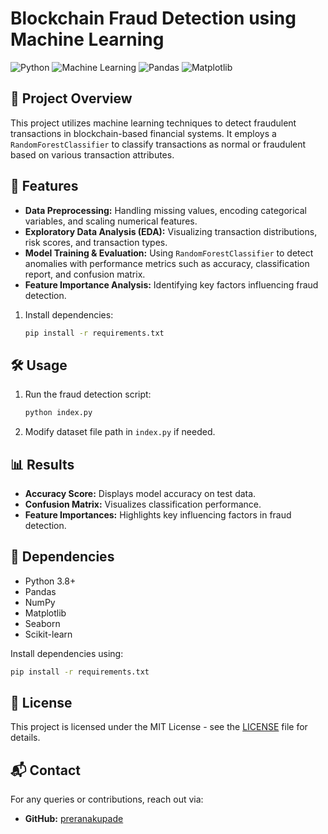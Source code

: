 # Blockchain Fraud Detection using Machine Learning

![Python](https://img.shields.io/badge/Python-3.8%2B-blue?style=flat&logo=python)
![Machine Learning](https://img.shields.io/badge/Machine%20Learning-Scikit--Learn-orange?style=flat&logo=scikit-learn)
![Pandas](https://img.shields.io/badge/Pandas-Data%20Analysis-green?style=flat&logo=pandas)
![Matplotlib](https://img.shields.io/badge/Visualization-Matplotlib-red?style=flat&logo=matplotlib)

## 📌 Project Overview
This project utilizes machine learning techniques to detect fraudulent transactions in blockchain-based financial systems. It employs a `RandomForestClassifier` to classify transactions as normal or fraudulent based on various transaction attributes.

## 🚀 Features
- **Data Preprocessing:** Handling missing values, encoding categorical variables, and scaling numerical features.
- **Exploratory Data Analysis (EDA):** Visualizing transaction distributions, risk scores, and transaction types.
- **Model Training & Evaluation:** Using `RandomForestClassifier` to detect anomalies with performance metrics such as accuracy, classification report, and confusion matrix.
- **Feature Importance Analysis:** Identifying key factors influencing fraud detection.


1. Install dependencies:
   ```sh
   pip install -r requirements.txt
   ```

## 🛠 Usage
1. Run the fraud detection script:
   ```sh
   python index.py
   ```
2. Modify dataset file path in `index.py` if needed.

## 📊 Results
- **Accuracy Score:** Displays model accuracy on test data.
- **Confusion Matrix:** Visualizes classification performance.
- **Feature Importances:** Highlights key influencing factors in fraud detection.

## 📜 Dependencies
- Python 3.8+
- Pandas
- NumPy
- Matplotlib
- Seaborn
- Scikit-learn

Install dependencies using:
```sh
pip install -r requirements.txt
```

## 📝 License
This project is licensed under the MIT License - see the [LICENSE](LICENSE) file for details.

## 📬 Contact
For any queries or contributions, reach out via:
- **GitHub:** [preranakupade](https://github.com/preranakupade)
